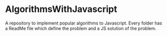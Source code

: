 # AlgorithmsWithJavascript

A repository to implement popular algorithms to Javascript. Every folder has a ReadMe file which define the problem and a JS solution of the problem. 
